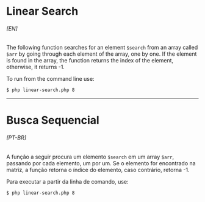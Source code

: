 # Linear Search
###### [EN]

The following function searches for an element `$search` from an array called `$arr` by going through each element of the array, one by one. If the element is found in the array, the function returns the index of the element, otherwise, it returns -1.

To run from the command line use:
```bash
$ php linear-search.php 8
```
***
# Busca Sequencial
###### [PT-BR]
A função a seguir procura um elemento `$search` em um array `$arr`, passando por cada elemento, um por um. Se o elemento for encontrado na matriz, a função retorna o índice do elemento, caso contrário, retorna -1.

Para executar a partir da linha de comando, use:
```bash
$ php linear-search.php 8
```
